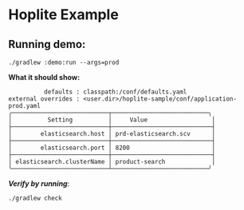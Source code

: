 # Hoplite Example

## Running demo:

```shell
./gradlew :demo:run --args=prod
```

**What it should show:**

```
          defaults : classpath:/conf/defaults.yaml
external overrides : <user.dir>/hoplite-sample/conf/application-prod.yaml
╭───────────────────────────┬───────────────────────────╮
│          Setting          │     Value                  │
├───────────────────────────┼────────────────────────────┤
│        elasticsearch.host │ prd-elasticsearch.scv      │
├───────────────────────────┼────────────────────────────┤
│        elasticsearch.port │ 8200                       │
├───────────────────────────┼────────────────────────────┤
│ elasticsearch.clusterName │ product-search             │
╰───────────────────────────┴───────────────────────────╯
```

**_Verify by running_**:

```shell
./gradlew check
```

